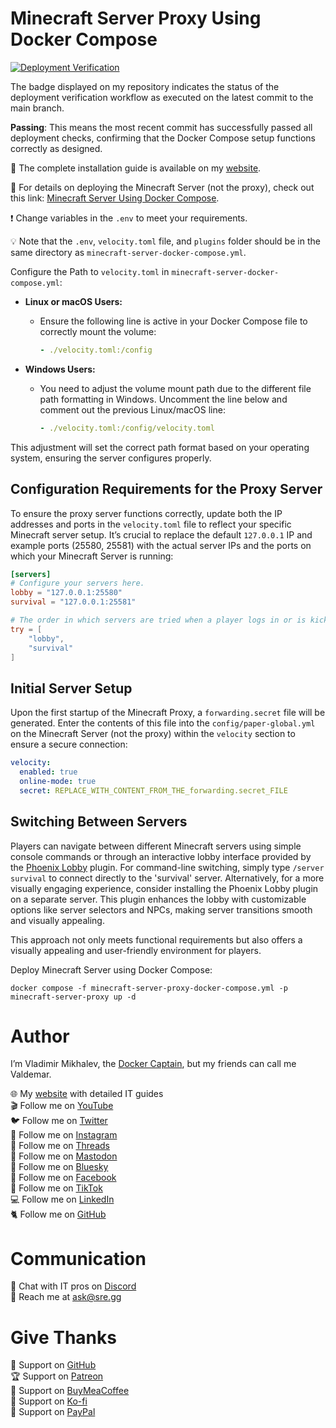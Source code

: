 # Minecraft Server Proxy Using Docker Compose

[![Deployment Verification](https://github.com/heyvaldemar/minecraft-server-proxy-docker-compose/actions/workflows/00-deployment-verification.yml/badge.svg)](https://github.com/heyvaldemar/minecraft-server-proxy-docker-compose/actions)

The badge displayed on my repository indicates the status of the deployment verification workflow as executed on the latest commit to the main branch.

**Passing**: This means the most recent commit has successfully passed all deployment checks, confirming that the Docker Compose setup functions correctly as designed.

📙 The complete installation guide is available on my [website](https://www.heyvaldemar.com/install-minecraft-server-proxy-using-docker-compose/).

📗 For details on deploying the Minecraft Server (not the proxy), check out this link: [Minecraft Server Using Docker Compose](https://github.com/heyvaldemar/minecraft-server-docker-compose/).

❗ Change variables in the `.env` to meet your requirements.

💡 Note that the `.env`, `velocity.toml` file, and `plugins` folder should be in the same directory as `minecraft-server-docker-compose.yml`.

Configure the Path to `velocity.toml` in `minecraft-server-docker-compose.yml`:

   - **Linux or macOS Users:**
     - Ensure the following line is active in your Docker Compose file to correctly mount the volume:

       ```yaml
       - ./velocity.toml:/config
       ```

   - **Windows Users:**
     - You need to adjust the volume mount path due to the different file path formatting in Windows. Uncomment the line below and comment out the previous Linux/macOS line:

       ```yaml
       - ./velocity.toml:/config/velocity.toml
       ```

   This adjustment will set the correct path format based on your operating system, ensuring the server configures properly.

## Configuration Requirements for the Proxy Server

To ensure the proxy server functions correctly, update both the IP addresses and ports in the `velocity.toml` file to reflect your specific Minecraft server setup. It’s crucial to replace the default `127.0.0.1` IP and example ports (25580, 25581) with the actual server IPs and the ports on which your Minecraft Server is running:

```toml
[servers]
# Configure your servers here.
lobby = "127.0.0.1:25580"
survival = "127.0.0.1:25581"

# The order in which servers are tried when a player logs in or is kicked from a server.
try = [
    "lobby",
    "survival"
]
```

## Initial Server Setup

Upon the first startup of the Minecraft Proxy, a `forwarding.secret` file will be generated. Enter the contents of this file into the `config/paper-global.yml` on the Minecraft Server (not the proxy) within the `velocity` section to ensure a secure connection:

```yaml
velocity:
  enabled: true
  online-mode: true
  secret: REPLACE_WITH_CONTENT_FROM_THE_forwarding.secret_FILE
```

## Switching Between Servers

Players can navigate between different Minecraft servers using simple console commands or through an interactive lobby interface provided by the [Phoenix Lobby](https://www.myphoenixstore.com/en/items/phoenix-lobby) plugin. For command-line switching, simply type `/server survival` to connect directly to the 'survival' server. Alternatively, for a more visually engaging experience, consider installing the Phoenix Lobby plugin on a separate server. This plugin enhances the lobby with customizable options like server selectors and NPCs, making server transitions smooth and visually appealing.

This approach not only meets functional requirements but also offers a visually appealing and user-friendly environment for players.

Deploy Minecraft Server using Docker Compose:

`docker compose -f minecraft-server-proxy-docker-compose.yml -p minecraft-server-proxy up -d`

# Author

I’m Vladimir Mikhalev, the [Docker Captain](https://www.docker.com/captains/vladimir-mikhalev/), but my friends can call me Valdemar.

🌐 My [website](https://www.heyvaldemar.com/) with detailed IT guides\
🎬 Follow me on [YouTube](https://www.youtube.com/channel/UCf85kQ0u1sYTTTyKVpxrlyQ?sub_confirmation=1)\
🐦 Follow me on [Twitter](https://twitter.com/heyValdemar)\
🎨 Follow me on [Instagram](https://www.instagram.com/heyvaldemar/)\
🧵 Follow me on [Threads](https://www.threads.net/@heyvaldemar)\
🐘 Follow me on [Mastodon](https://mastodon.social/@heyvaldemar)\
🧊 Follow me on [Bluesky](https://bsky.app/profile/heyvaldemar.bsky.social)\
🎸 Follow me on [Facebook](https://www.facebook.com/heyValdemarFB/)\
🎥 Follow me on [TikTok](https://www.tiktok.com/@heyvaldemar)\
💻 Follow me on [LinkedIn](https://www.linkedin.com/in/heyvaldemar/)\
🐈 Follow me on [GitHub](https://github.com/heyvaldemar)

# Communication

👾 Chat with IT pros on [Discord](https://discord.gg/AJQGCCBcqf)\
📧 Reach me at ask@sre.gg

# Give Thanks

💎 Support on [GitHub](https://github.com/sponsors/heyValdemar)\
🏆 Support on [Patreon](https://www.patreon.com/heyValdemar)\
🥤 Support on [BuyMeaCoffee](https://www.buymeacoffee.com/heyValdemar)\
🍪 Support on [Ko-fi](https://ko-fi.com/heyValdemar)\
💖 Support on [PayPal](https://www.paypal.com/paypalme/heyValdemarCOM)

